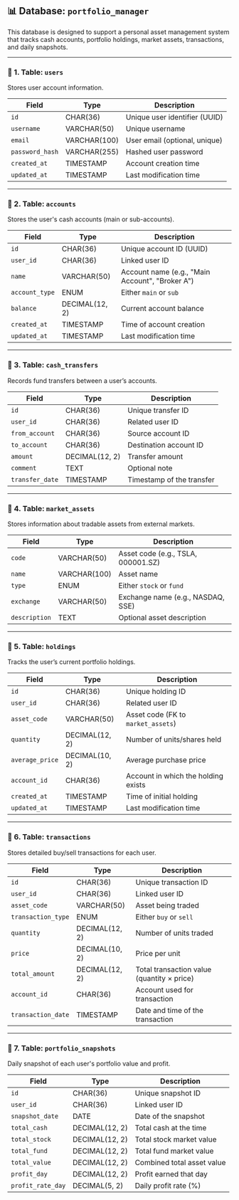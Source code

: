 ## 📊 **Database: `portfolio_manager`**

This database is designed to support a personal asset management system that tracks cash accounts, portfolio holdings, market assets, transactions, and daily snapshots.

------

### 📁 1. Table: `users`

Stores user account information.

| Field           | Type         | Description                   |
| --------------- | ------------ | ----------------------------- |
| `id`            | CHAR(36)     | Unique user identifier (UUID) |
| `username`      | VARCHAR(50)  | Unique username               |
| `email`         | VARCHAR(100) | User email (optional, unique) |
| `password_hash` | VARCHAR(255) | Hashed user password          |
| `created_at`    | TIMESTAMP    | Account creation time         |
| `updated_at`    | TIMESTAMP    | Last modification time        |



------

### 📁 2. Table: `accounts`

Stores the user's cash accounts (main or sub-accounts).

| Field          | Type           | Description                                     |
| -------------- | -------------- | ----------------------------------------------- |
| `id`           | CHAR(36)       | Unique account ID (UUID)                        |
| `user_id`      | CHAR(36)       | Linked user ID                                  |
| `name`         | VARCHAR(50)    | Account name (e.g., "Main Account", "Broker A") |
| `account_type` | ENUM           | Either `main` or `sub`                          |
| `balance`      | DECIMAL(12, 2) | Current account balance                         |
| `created_at`   | TIMESTAMP      | Time of account creation                        |
| `updated_at`   | TIMESTAMP      | Last modification time                          |



------

### 📁 3. Table: `cash_transfers`

Records fund transfers between a user’s accounts.

| Field           | Type           | Description               |
| --------------- | -------------- | ------------------------- |
| `id`            | CHAR(36)       | Unique transfer ID        |
| `user_id`       | CHAR(36)       | Related user ID           |
| `from_account`  | CHAR(36)       | Source account ID         |
| `to_account`    | CHAR(36)       | Destination account ID    |
| `amount`        | DECIMAL(12, 2) | Transfer amount           |
| `comment`       | TEXT           | Optional note             |
| `transfer_date` | TIMESTAMP      | Timestamp of the transfer |



------

### 📁 4. Table: `market_assets`

Stores information about tradable assets from external markets.

| Field         | Type         | Description                        |
| ------------- | ------------ | ---------------------------------- |
| `code`        | VARCHAR(50)  | Asset code (e.g., TSLA, 000001.SZ) |
| `name`        | VARCHAR(100) | Asset name                         |
| `type`        | ENUM         | Either `stock` or `fund`           |
| `exchange`    | VARCHAR(50)  | Exchange name (e.g., NASDAQ, SSE)  |
| `description` | TEXT         | Optional asset description         |



------

### 📁 5. Table: `holdings`

Tracks the user’s current portfolio holdings.

| Field           | Type           | Description                         |
| --------------- | -------------- | ----------------------------------- |
| `id`            | CHAR(36)       | Unique holding ID                   |
| `user_id`       | CHAR(36)       | Related user ID                     |
| `asset_code`    | VARCHAR(50)    | Asset code (FK to `market_assets`)  |
| `quantity`      | DECIMAL(12, 2) | Number of units/shares held         |
| `average_price` | DECIMAL(10, 2) | Average purchase price              |
| `account_id`    | CHAR(36)       | Account in which the holding exists |
| `created_at`    | TIMESTAMP      | Time of initial holding             |
| `updated_at`    | TIMESTAMP      | Last modification time              |



------

### 📁 6. Table: `transactions`

Stores detailed buy/sell transactions for each user.

| Field              | Type           | Description                                |
| ------------------ | -------------- | ------------------------------------------ |
| `id`               | CHAR(36)       | Unique transaction ID                      |
| `user_id`          | CHAR(36)       | Linked user ID                             |
| `asset_code`       | VARCHAR(50)    | Asset being traded                         |
| `transaction_type` | ENUM           | Either `buy` or `sell`                     |
| `quantity`         | DECIMAL(12, 2) | Number of units traded                     |
| `price`            | DECIMAL(10, 2) | Price per unit                             |
| `total_amount`     | DECIMAL(12, 2) | Total transaction value (quantity × price) |
| `account_id`       | CHAR(36)       | Account used for transaction               |
| `transaction_date` | TIMESTAMP      | Date and time of the transaction           |



------

### 📁 7. Table: `portfolio_snapshots`

Daily snapshot of each user's portfolio value and profit.

| Field             | Type           | Description                |
| ----------------- | -------------- | -------------------------- |
| `id`              | CHAR(36)       | Unique snapshot ID         |
| `user_id`         | CHAR(36)       | Linked user ID             |
| `snapshot_date`   | DATE           | Date of the snapshot       |
| `total_cash`      | DECIMAL(12, 2) | Total cash at the time     |
| `total_stock`     | DECIMAL(12, 2) | Total stock market value   |
| `total_fund`      | DECIMAL(12, 2) | Total fund market value    |
| `total_value`     | DECIMAL(12, 2) | Combined total asset value |
| `profit_day`      | DECIMAL(12, 2) | Profit earned that day     |
| `profit_rate_day` | DECIMAL(5, 2)  | Daily profit rate (%)      |
